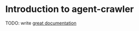 # Introduction to agent-crawler

TODO: write [great documentation](http://jacobian.org/writing/great-documentation/what-to-write/)
